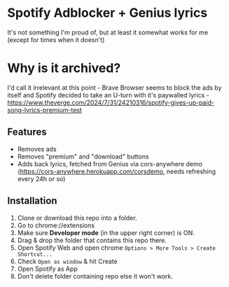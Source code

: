# Spotify Adblocker + Genius lyrics
It's not something I'm proud of, but at least it somewhat works for me (except for times when it doesn't)

# Why is it archived?
I'd call it irrelevant at this point - Brave Browser seems to block the ads by itself and Spotify decided to take an U-turn with it's paywalled lyrics - https://www.theverge.com/2024/7/31/24210316/spotify-gives-up-paid-song-lyrics-premium-test

## Features
- Removes ads
- Removes "premium" and "download" buttons
- Adds back lyrics, fetched from Genius via cors-anywhere demo (https://cors-anywhere.herokuapp.com/corsdemo, needs refreshing every 24h or so)
  
## Installation
1. Clone or download this repo into a folder.
1. Go to chrome://extensions
2. Make sure **Developer mode** (in the upper right corner) is ON.
3. Drag & drop the folder that contains this repo there.
4. Open Spotify Web and open chrome `Options > More Tools > Create Shortcut...`
5. Check `Open as window` & hit Create
6. Open Spotify as App
7. Don't delete folder containing repo else it won't work.

